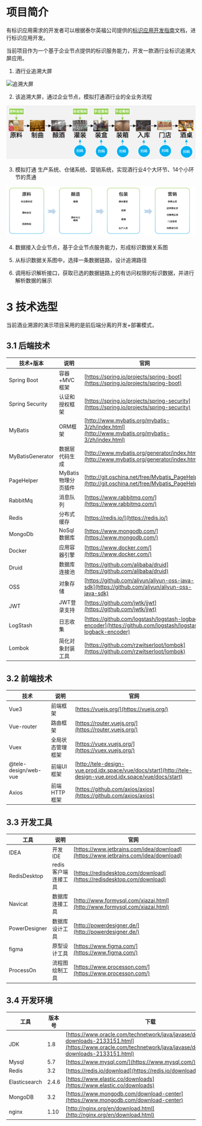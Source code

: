 # 项目简介


有标识应用需求的开发者可以根据泰尔英福公司提供的[标识应用开发指南](https://snms.teleinfo.cn/docs/handle-app-sop/1-introduce/purpose)文档，进行标识应用开发。


当前项目作为一个基于企业节点提供的标识服务能力，开发一款酒行业标识追溯大屏应用。

1. 酒行业追溯大屏

![追溯大屏](./images/image-1.png)

2. 该追溯大屏，通过企业节点，模拟打通酒行业的全业务流程

![追溯大屏](https://github.com/teleinfo-dev/id-app-wine-trace/blob/main/flow.png)

3. 模拟打通 生产系统、仓储系统、营销系统，实现酒行业4个大环节、14个小环节的贯通

![追溯大屏](https://github.com/teleinfo-dev/id-app-wine-trace/blob/main/modules.png)

4. 数据接入企业节点，基于企业节点服务能力，形成标识数据关系图

5. 从标识数据关系图中，选择一条数据链路，设计追溯路径

6. 调用标识解析接口，获取已选的数据链路上的有访问权限的标识数据，并进行解析数据的展示




# 3 技术选型

当前酒业溯源的演示项目采用的是前后端分离的开发+部署模式，

## 3.1 后端技术

| 技术+版本 | 说明 | 官网 |
| --- | --- | --- |
| Spring Boot | 容器+MVC框架 | [https://spring.io/projects/spring-boot](https://spring.io/projects/spring-boot) |
| Spring Security | 认证和授权框架 | [https://spring.io/projects/spring-security](https://spring.io/projects/spring-security) |
| MyBatis | ORM框架 | [http://www.mybatis.org/mybatis-3/zh/index.html](http://www.mybatis.org/mybatis-3/zh/index.html) |
| MyBatisGenerator | 数据层代码生成 | [http://www.mybatis.org/generator/index.html](http://www.mybatis.org/generator/index.html) |
| PageHelper | MyBatis物理分页插件 | [http://git.oschina.net/free/Mybatis_PageHelper](http://git.oschina.net/free/Mybatis_PageHelper) |
| RabbitMq | 消息队列 | [https://www.rabbitmq.com/](https://www.rabbitmq.com/) |
| Redis | 分布式缓存 | [https://redis.io/](https://redis.io/) |
| MongoDb | NoSql数据库 | [https://www.mongodb.com/](https://www.mongodb.com/) |
| Docker | 应用容器引擎 | [https://www.docker.com/](https://www.docker.com/) |
| Druid | 数据库连接池 | [https://github.com/alibaba/druid](https://github.com/alibaba/druid) |
| OSS | 对象存储 | [https://github.com/aliyun/aliyun-oss-java-sdk](https://github.com/aliyun/aliyun-oss-java-sdk) |
| JWT | JWT登录支持 | [https://github.com/jwtk/jjwt](https://github.com/jwtk/jjwt) |
| LogStash | 日志收集 | [https://github.com/logstash/logstash-logback-encoder](https://github.com/logstash/logstash-logback-encoder) |
| Lombok | 简化对象封装工具 | [https://github.com/rzwitserloot/lombok](https://github.com/rzwitserloot/lombok) |

## 3.2 前端技术

| 技术 | 说明 | 官网 |
| --- | --- | --- |
| Vue3 | 前端框架 | [https://vuejs.org/](https://vuejs.org/) |
| Vue-router | 路由框架 | [https://router.vuejs.org/](https://router.vuejs.org/) |
| Vuex | 全局状态管理框架 | [https://vuex.vuejs.org/](https://vuex.vuejs.org/) |
| @tele-design/web-vue | 前端UI框架 | [http://tele-design-vue.prod.idx.space/vue/docs/start](http://tele-design-vue.prod.idx.space/vue/docs/start) |
| Axios | 前端HTTP框架 | [https://github.com/axios/axios](https://github.com/axios/axios) |


## 3.3 开发工具

| 工具 | 说明 | 官网 |
| --- | --- | --- |
| IDEA | 开发IDE | [https://www.jetbrains.com/idea/download](https://www.jetbrains.com/idea/download) |
| RedisDesktop | redis客户端连接工具 | [https://redisdesktop.com/download](https://redisdesktop.com/download) |
| Navicat | 数据库连接工具 | [http://www.formysql.com/xiazai.html](http://www.formysql.com/xiazai.html) |
| PowerDesigner | 数据库设计工具 | [http://powerdesigner.de/](http://powerdesigner.de/) |
| figma | 原型设计工具 | [https://www.figma.com/](https://www.figma.com/) |
| ProcessOn | 流程图绘制工具 | [https://www.processon.com/](https://www.processon.com/) |

## 3.4 开发环境
| 工具 | 版本号 | 下载 |
| --- | --- | --- |
| JDK | 1.8 | [https://www.oracle.com/technetwork/java/javase/downloads/jdk8-downloads-2133151.html](https://www.oracle.com/technetwork/java/javase/downloads/jdk8-downloads-2133151.html) |
| Mysql | 5.7 | [https://www.mysql.com/](https://www.mysql.com/) |
| Redis | 3.2 | [https://redis.io/download](https://redis.io/download) |
| Elasticsearch | 2.4.6 | [https://www.elastic.co/downloads](https://www.elastic.co/downloads) |
| MongoDB | 3.2 | [https://www.mongodb.com/download-center](https://www.mongodb.com/download-center) |
| nginx | 1.10 | [http://nginx.org/en/download.html](http://nginx.org/en/download.html) |


